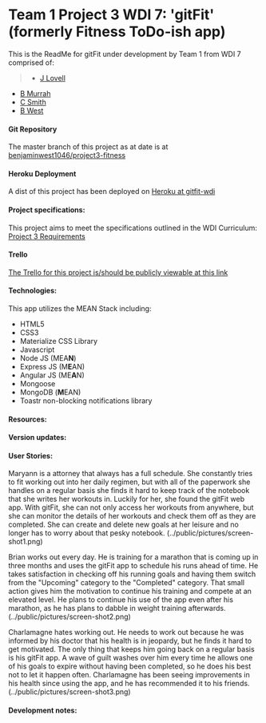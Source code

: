 # Team 1 Project 3 WDI 7: 'gitFit' (formerly Fitness ToDo-ish app)

This is the ReadMe for gitFit under development by Team 1 from WDI 7 comprised of:

>* [J Lovell](https://github.com/joshualyle)
* [B Murrah](https://github.com/airbr)
* [C Smith](https://github.com/coredelle)
* [B West](https://github.com/benjaminwest1046)


#### Git Repository

The master branch of this project as at date is at [benjaminwest1046/project3-fitness](https://github.com/benjaminwest1046/project3-fitness)

#### Heroku Deployment

A dist of this project has been deployed on [Heroku at gitfit-wdi](https://gitfit-wdi.herokuapp.com/)

#### Project specifications:

This project aims to meet the specifications outlined in the WDI Curriculum: [Project 3 Requirements](https://github.com/ATL-WDI-Curriculum/projects/blob/master/project3.md)

#### Trello

[The Trello for this project is/should be publicly viewable at this link](https://trello.com/b/6o7h6Y7U/project3-fitness-todo-ish-app)

#### Technologies:

This app utilizes the MEAN Stack including:

* HTML5
* CSS3
* Materialize CSS Library
* Javascript
* Node JS (MEA**N**)
* Express JS (M**E**AN)
* Angular JS (ME**A**N)
* Mongoose
* MongoDB (**M**EAN)
* Toastr non-blocking notifications library

#### Resources:



#### Version updates:


#### User Stories:

Maryann is a attorney that always has a full schedule. She constantly tries to fit working out into her daily regimen, but with all of the paperwork she handles on a regular basis she finds it hard to keep track of the notebook that she writes her workouts in. Luckily for her, she found the gitFit web app. With gitFit, she can not only access her workouts from anywhere, but she can monitor the details of her workouts and check them off as they are completed. She can create and delete new goals at her leisure and no longer has to worry about that pesky notebook.
(../public/pictures/screen-shot1.png)


Brian works out every day. He is training for a marathon that is coming up in three months and uses the gitFit app to schedule his runs ahead of time. He takes satisfaction in checking off his running goals and having them switch from the "Upcoming" category to the "Completed" category. That small action gives him the motivation to continue his training and compete at an elevated level. He plans to continue his use of the app even after his marathon, as he has plans to dabble in weight training afterwards.
(../public/pictures/screen-shot2.png)


Charlamagne hates working out. He needs to work out because he was informed by his doctor that his health is in jeopardy, but he finds it hard to get motivated. The only thing that keeps him going back on a regular basis is his gitFit app. A wave of guilt washes over him every time he allows one of his goals to expire without having been completed, so he does his best not to let it happen often. Charlamagne has been seeing improvements in his health since using the app, and he has recommended it to his friends.
(../public/pictures/screen-shot3.png)




#### Development notes:

